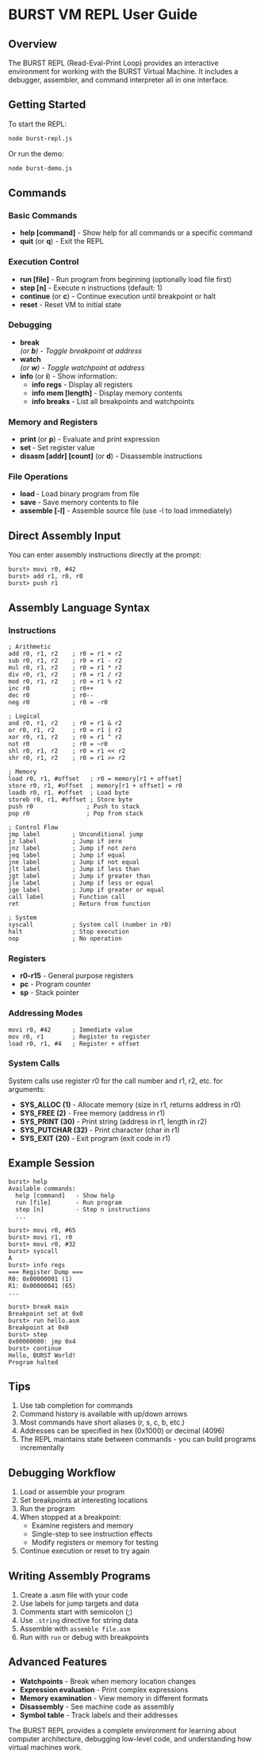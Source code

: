 # BURST VM REPL User Guide

## Overview

The BURST REPL (Read-Eval-Print Loop) provides an interactive environment for working with the BURST Virtual Machine. It includes a debugger, assembler, and command interpreter all in one interface.

## Getting Started

To start the REPL:

```bash
node burst-repl.js
```

Or run the demo:

```bash
node burst-demo.js
```

## Commands

### Basic Commands

- **help [command]** - Show help for all commands or a specific command
- **quit** (or **q**) - Exit the REPL

### Execution Control

- **run [file]** - Run program from beginning (optionally load file first)
- **step [n]** - Execute n instructions (default: 1)
- **continue** (or **c**) - Continue execution until breakpoint or halt
- **reset** - Reset VM to initial state

### Debugging

- **break <address>** (or **b**) - Toggle breakpoint at address
- **watch <address>** (or **w**) - Toggle watchpoint at address
- **info <what>** (or **i**) - Show information:
  - **info regs** - Display all registers
  - **info mem <addr> [length]** - Display memory contents
  - **info breaks** - List all breakpoints and watchpoints

### Memory and Registers

- **print <expression>** (or **p**) - Evaluate and print expression
- **set <register> <value>** - Set register value
- **disasm [addr] [count]** (or **d**) - Disassemble instructions

### File Operations

- **load <file>** - Load binary program from file
- **save <file>** - Save memory contents to file
- **assemble <file> [-l]** - Assemble source file (use -l to load immediately)

## Direct Assembly Input

You can enter assembly instructions directly at the prompt:

```
burst> movi r0, #42
burst> add r1, r0, r0
burst> push r1
```

## Assembly Language Syntax

### Instructions

```assembly
; Arithmetic
add r0, r1, r2    ; r0 = r1 + r2
sub r0, r1, r2    ; r0 = r1 - r2
mul r0, r1, r2    ; r0 = r1 * r2
div r0, r1, r2    ; r0 = r1 / r2
mod r0, r1, r2    ; r0 = r1 % r2
inc r0            ; r0++
dec r0            ; r0--
neg r0            ; r0 = -r0

; Logical
and r0, r1, r2    ; r0 = r1 & r2
or r0, r1, r2     ; r0 = r1 | r2
xor r0, r1, r2    ; r0 = r1 ^ r2
not r0            ; r0 = ~r0
shl r0, r1, r2    ; r0 = r1 << r2
shr r0, r1, r2    ; r0 = r1 >> r2

; Memory
load r0, r1, #offset   ; r0 = memory[r1 + offset]
store r0, r1, #offset  ; memory[r1 + offset] = r0
loadb r0, r1, #offset  ; Load byte
storeb r0, r1, #offset ; Store byte
push r0               ; Push to stack
pop r0                ; Pop from stack

; Control Flow
jmp label         ; Unconditional jump
jz label          ; Jump if zero
jnz label         ; Jump if not zero
jeq label         ; Jump if equal
jne label         ; Jump if not equal
jlt label         ; Jump if less than
jgt label         ; Jump if greater than
jle label         ; Jump if less or equal
jge label         ; Jump if greater or equal
call label        ; Function call
ret               ; Return from function

; System
syscall           ; System call (number in r0)
halt              ; Stop execution
nop               ; No operation
```

### Registers

- **r0-r15** - General purpose registers
- **pc** - Program counter
- **sp** - Stack pointer

### Addressing Modes

```assembly
movi r0, #42      ; Immediate value
mov r0, r1        ; Register to register
load r0, r1, #4   ; Register + offset
```

### System Calls

System calls use register r0 for the call number and r1, r2, etc. for arguments:

- **SYS_ALLOC (1)** - Allocate memory (size in r1, returns address in r0)
- **SYS_FREE (2)** - Free memory (address in r1)
- **SYS_PRINT (30)** - Print string (address in r1, length in r2)
- **SYS_PUTCHAR (32)** - Print character (char in r1)
- **SYS_EXIT (20)** - Exit program (exit code in r1)

## Example Session

```
burst> help
Available commands:
  help [command]   - Show help
  run [file]       - Run program
  step [n]         - Step n instructions
  ...

burst> movi r0, #65
burst> movi r1, r0
burst> movi r0, #32
burst> syscall
A
burst> info regs
=== Register Dump ===
R0: 0x00000001 (1)
R1: 0x00000041 (65)
...

burst> break main
Breakpoint set at 0x0
burst> run hello.asm
Breakpoint at 0x0
burst> step
0x00000000: jmp 0x4
burst> continue
Hello, BURST World!
Program halted
```

## Tips

1. Use tab completion for commands
2. Command history is available with up/down arrows
3. Most commands have short aliases (r, s, c, b, etc.)
4. Addresses can be specified in hex (0x1000) or decimal (4096)
5. The REPL maintains state between commands - you can build programs incrementally

## Debugging Workflow

1. Load or assemble your program
2. Set breakpoints at interesting locations
3. Run the program
4. When stopped at a breakpoint:
   - Examine registers and memory
   - Single-step to see instruction effects
   - Modify registers or memory for testing
5. Continue execution or reset to try again

## Writing Assembly Programs

1. Create a .asm file with your code
2. Use labels for jump targets and data
3. Comments start with semicolon (;)
4. Use `.string` directive for string data
5. Assemble with `assemble file.asm`
6. Run with `run` or debug with breakpoints

## Advanced Features

- **Watchpoints** - Break when memory location changes
- **Expression evaluation** - Print complex expressions
- **Memory examination** - View memory in different formats
- **Disassembly** - See machine code as assembly
- **Symbol table** - Track labels and their addresses

The BURST REPL provides a complete environment for learning about computer architecture, debugging low-level code, and understanding how virtual machines work.
